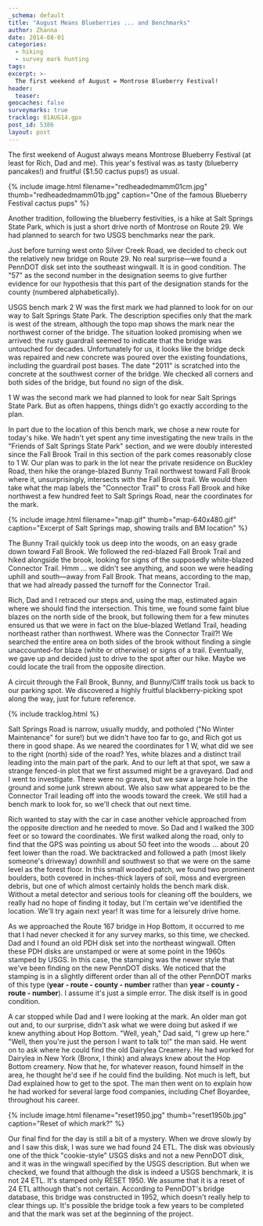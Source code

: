 ```yaml
---
_schema: default
title: "August Means Blueberries ... and Benchmarks"
author: Zhanna
date: 2014-08-01
categories:
  - hiking
  - survey mark hunting
tags:
excerpt: >-
  The first weekend of August = Montrose Blueberry Festival!
header:
  teaser:
geocaches: false
surveymarks: true
tracklog: 01AUG14.gpx
post_id: 5386
layout: post   
---
```


The first weekend of August always means Montrose Blueberry Festival (at least for Rich, Dad and me). This year's festival was as tasty (blueberry pancakes!) and fruitful ($1.50 cactus pups!) as usual.

{% include image.html filename="redheadedmamm01cm.jpg" thumb="redheadedmamm01b.jpg" caption="One of the famous Blueberry Festival cactus pups" %}

Another tradition, following the blueberry festivities, is a hike at Salt Springs State Park, which is just a short drive north of Montrose on Route 29. We had planned to search for two USGS benchmarks near the park.

Just before turning west onto Silver Creek Road, we decided to check out the relatively new bridge on Route 29. No real surprise—we found a PennDOT disk set into the southeast wingwall. It is in good condition. The "57" as the second number in the designation seems to give further evidence for our hypothesis that this part of the designation stands for the county (numbered alphabetically).

USGS bench mark 2 W was the first mark we had planned to look for on our way to Salt Springs State Park. The description specifies only that the mark is west of the stream, although the topo map shows the mark near the northwest corner of the bridge. The situation looked promising when we arrived: the rusty guardrail seemed to indicate that the bridge was untouched for decades. Unfortunately for us, it looks like the bridge deck was repaired and new concrete was poured over the existing foundations, including the guardrail post bases. The date "2011" is scratched into the concrete at the southwest corner of the bridge. We checked all corners and both sides of the bridge, but found no sign of the disk.

1 W was the second mark we had planned to look for near Salt Springs State Park. But as often happens, things didn't go exactly according to the plan.

In part due to the location of this bench mark, we chose a new route for today's hike. We hadn't yet spent any time investigating the new trails in the "Friends of Salt Springs State Park" section, and we were doubly interested since the Fall Brook Trail in this section of the park comes reasonably close to 1 W. Our plan was to park in the lot near the private residence on Buckley Road, then hike the orange-blazed Bunny Trail northwest toward Fall Brook where it, unsurprisingly, intersects with the Fall Brook trail. We would then take what the map labels the "Connector Trail" to cross Fall Brook and hike northwest a few hundred feet to Salt Springs Road, near the coordinates for the mark.

{% include image.html filename="map.gif" thumb="map-640x480.gif" caption="Excerpt of Salt Springs map, showing trails and BM location" %}

The Bunny Trail quickly took us deep into the woods, on an easy grade down toward Fall Brook. We followed the red-blazed Fall Brook Trail and hiked alongside the brook, looking for signs of the supposedly white-blazed Connector Trail. Hmm ... we didn't see anything, and soon we were heading uphill and south—away from Fall Brook. That means, according to the map, that we had already passed the turnoff for the Connector Trail. 

Rich, Dad and I retraced our steps and, using the map, estimated again where we should find the intersection. This time, we found some faint blue blazes on the north side of the brook, but following them for a few minutes ensured us that we were in fact on the blue-blazed Wetland Trail, heading northeast rather than northwest. Where was the Connector Trail?! We searched the entire area on both sides of the brook without finding a single unaccounted-for blaze (white or otherwise) or signs of a trail. Eventually, we gave up and decided just to drive to the spot after our hike. Maybe we could locate the trail from the opposite direction.

A circuit through the Fall Brook, Bunny, and Bunny/Cliff trails took us back to our parking spot. We discovered a highly fruitful blackberry-picking spot along the way, just for future reference.

{% include tracklog.html %}

Salt Springs Road is narrow, usually muddy, and potholed ("No Winter Maintenance" for sure!) but we didn't have too far to go, and Rich got us there in good shape. As we neared the coordinates for 1 W, what did we see to the right (north) side of the road? Yes, white blazes and a distinct trail leading into the main part of the park. And to our left at that spot, we saw a strange fenced-in plot that we first assumed might be a graveyard. Dad and I went to investigate. There were no graves, but we saw a large hole in the ground and some junk strewn about. We also saw what appeared to be the Connector Trail leading off into the woods toward the creek. We still had a bench mark to look for, so we'll check that out next time.

Rich wanted to stay with the car in case another vehicle approached from the opposite direction and he needed to move. So Dad and I walked the 300 feet or so toward the coordinates. We first walked along the road, only to find that the GPS was pointing us about 50 feet into the woods ... about 20 feet lower than the road. We backtracked and followed a path (most likely someone's driveway) downhill and southwest so that we were on the same level as the forest floor. In this small wooded patch, we found two prominent boulders, both covered in inches-thick layers of soil, moss and evergreen debris, but one of which almost certainly holds the bench mark disk. Without a metal detector and serious tools for cleaning off the boulders, we really had no hope of finding it today, but I'm certain we've identified the location. We'll try again next year! It was time for a leisurely drive home.

As we approached the Route 167 bridge in Hop Bottom, it occurred to me that I had never checked it for any survey marks, so this time, we checked. Dad and I found an old PDH disk set into the northeast wingwall. Often these PDH disks are unstamped or were at some point in the 1960s stamped by USGS. In this case, the stamping was the newer style that we've been finding on the new PennDOT disks. We noticed that the stamping is in a slightly different order than all of the other PennDOT marks of this type (**year - route - county - number** rather than **year - county - route - number**). I assume it's just a simple error. The disk itself is in good condition.

A car stopped while Dad and I were looking at the mark. An older man got out and, to our surprise, didn't ask what we were doing but asked if we knew anything about Hop Bottom. "Well, yeah," Dad said, "I grew up here." "Well, then you're just the person I want to talk to!" the man said. He went on to ask where he could find the old Dairylea Creamery. He had worked for Dairylea in New York (Bronx, I think) and always knew about the Hop Bottom creamery. Now that he, for whatever reason, found himself in the area, he thought he'd see if he could find the building. Not much is left, but Dad explained how to get to the spot. The man then went on to explain how he had worked for several large food companies, including Chef Boyardee, throughout his career.

{% include image.html filename="reset1950.jpg" thumb="reset1950b.jpg" caption="Reset of which mark?" %}

Our final find for the day is still a bit of a mystery. When we drove slowly by and I saw this disk, I was sure we had found 24 ETL. The disk was obviously one of the thick "cookie-style" USGS disks and not a new PennDOT disk, and it was in the wingwall specified by the USGS description. But when we checked, we found that although the disk is indeed a USGS benchmark, it is not 24 ETL. It's stamped only RESET 1950. We assume that it is a reset of 24 ETL although that's not certain. According to PennDOT's bridge database, this bridge was constructed in 1952, which doesn't really help to clear things up. It's possible the bridge took a few years to be completed and that the mark was set at the beginning of the project.

